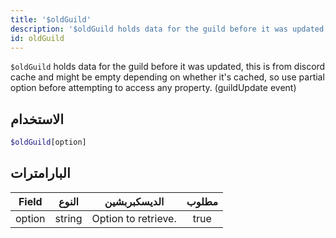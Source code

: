 ```yaml
---
title: '$oldGuild'
description: '$oldGuild holds data for the guild before it was updated, this is from discord cache and might be empty depending on whether it''s cached, so use partial option before attempting to access any property. (guildUpdate event)'
id: oldGuild
---
```


`$oldGuild` holds data for the guild before it was updated, this is from discord cache and might be empty depending on whether it's cached, so use partial option before attempting to access any property. (guildUpdate event)

## الاستخدام

```php
$oldGuild[option]
```

## البارامترات

| Field  | النوع  | الديسكبربشين        | مطلوب |
| ------ | ------ | ------------------- |:-----:|
| option | string | Option to retrieve. | true  |